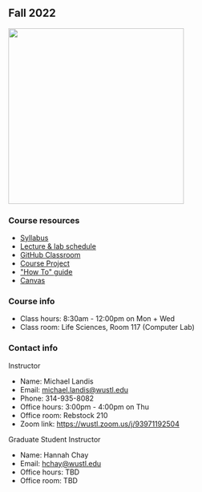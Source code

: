 ## Fall 2022

<img src="assets/home/biol4220_logo_trim.png" width="350"/>

### Course resources

* [Syllabus](https://docs.google.com/document/d/1P3TJ_bJiwFAKXKII_R3fqhgLsiTNXfowWWD4hjdMnp0/edit?usp=sharing)
* [Lecture & lab schedule](course_schedule.md)
* [GitHub Classroom](https://classroom.github.com/classrooms/69019055-practical-bioinformatics-2022)
* [Course Project](course_project.md)
* ["How To" guide](how_to_guide.md)
* [Canvas](https://wustl.instructure.com/courses/93893)

### Course info

* Class hours: 8:30am - 12:00pm on Mon + Wed
* Class room: Life Sciences, Room 117 (Computer Lab)


### Contact info

Instructor
* Name: Michael Landis
* Email: michael.landis@wustl.edu
* Phone: 314-935-8082
* Office hours: 3:00pm - 4:00pm on Thu
* Office room: Rebstock 210
* Zoom link: https://wustl.zoom.us/j/93971192504

Graduate Student Instructor
* Name: Hannah Chay
* Email: hchay@wustl.edu
* Office hours: TBD
* Office room: TBD
